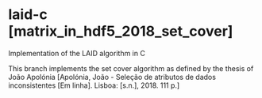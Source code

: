 # laid-c [matrix_in_hdf5_2018_set_cover]
Implementation of the LAID algorithm in C

This branch implements the set cover algorithm as defined by the thesis of João Apolónia [Apolónia, João - Seleção de atributos de dados inconsistentes [Em linha]. Lisboa: [s.n.], 2018. 111 p.]
